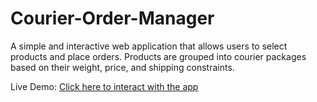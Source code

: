 # Courier-Order-Manager
A simple and interactive web application that allows users to select products and place orders. Products are grouped into courier packages based on their weight, price, and shipping constraints.

Live Demo: [Click here to interact with the app](https://courier-order-manager-b2b59tski-iliya-fathmas-projects.vercel.app/)
